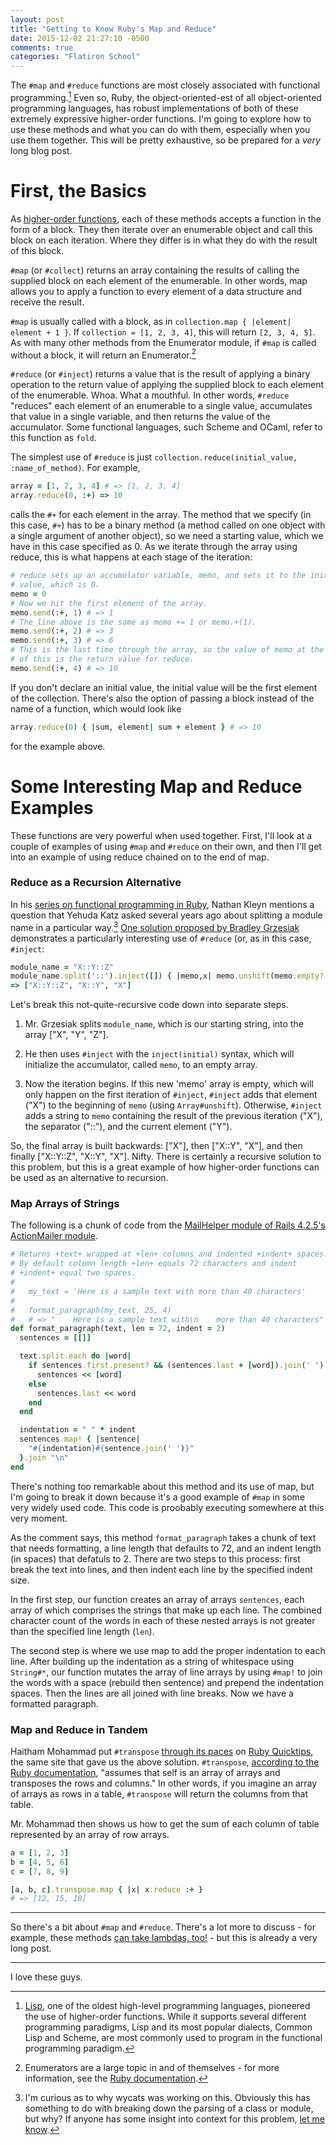 ```yaml
---
layout: post
title: "Getting to Know Ruby's Map and Reduce"
date: 2015-12-02 21:27:10 -0500
comments: true
categories: "Flatiron School"
---
```

The `#map` and `#reduce` functions are most closely associated with functional programming.[^1] Even so, Ruby, the object-oriented-est of all object-oriented programming languages, has robust implementations of both of these extremely expressive higher-order functions. I'm going to explore how to use these methods and what you can do with them, especially when you use them together. This will be pretty exhaustive, so be prepared for a *very* long blog post.

First, the Basics
=================

As [higher-order functions](https://en.wikipedia.org/wiki/Higher-order_function), each of these methods accepts a function in the form of a block. They then iterate over an enumerable object and call this block on each iteration. Where they differ is in what they do with the result of this block.

`#map` (or `#collect`) returns an array containing the results of calling the supplied block on each element of the enumerable. In other words, map allows you to apply a function to every element of a data structure and receive the result.

`#map` is usually called with a block, as in `collection.map { |element| element + 1 }`. If `collection = [1, 2, 3, 4]`, this will return `[2, 3, 4, 5]`. As with many other methods from the Enumerator module, if `#map` is called without a block, it will return an Enumerator.[^2]

`#reduce` (or `#inject`) returns a value that is the result of applying a binary operation to the return value of applying the supplied block to each element of the enumerable. Whoa. What a mouthful. In other words, `#reduce` "reduces" each element of an enumerable to a single value, accumulates that value in a single variable, and then returns the value of the accumulator. Some functional languages, such Scheme and OCaml, refer to this function as `fold`.

The simplest use of `#reduce` is just `collection.reduce(initial_value, :name_of_method)`. For example,
```ruby
array = [1, 2, 3, 4] # => [1, 2, 3, 4]
array.reduce(0, :+) => 10
```
calls the `#+` for each element in the array. The method that we specify (in this case, `#+`) has to be a binary method (a method called on one object with a single argument of another object), so we need a starting value, which we have in this case specified as 0. As we iterate through the array using reduce, this is what happens at each stage of the iteration:
```ruby
# reduce sets up an accumulator variable, memo, and sets it to the initial
# value, which is 0.
memo = 0
# Now we hit the first element of the array.
memo.send(:+, 1) # => 1
# The line above is the same as memo += 1 or memo.+(1).
memo.send(:+, 2) # => 3
memo.send(:+, 3) # => 6
# This is the last time through the array, so the value of memo at the end
# of this is the return value for reduce.
memo.send(:+, 4) # => 10
```
If you don't declare an initial value, the initial value will be the first element of the collection. There's also the option of passing a block instead of the name of a function, which would look like
```ruby
array.reduce(0) { |sum, element| sum + element } # => 10
```
for the example above.

Some Interesting Map and Reduce Examples
========================================

These functions are very powerful when used together. First, I'll look at a couple of examples of using `#map` and `#reduce` on their own, and then I'll get into an example of using reduce chained on to the end of map.

### Reduce as a Recursion Alternative ###

In his [series on functional programming in Ruby](http://www.sitepoint.com/functional-programming-techniques-with-ruby-part-i/), Nathan Kleyn mentions a question that Yehuda Katz asked several years ago about splitting a module name in a particular way.[^3] [One solution proposed by Bradley Grzesiak](http://rubyquicktips.com/post/1018776470/embracing-functional-programming) demonstrates a particularly interesting use of `#reduce` (or, as in this case, `#inject`:
```ruby
module_name = "X::Y::Z"
module_name.split('::').inject([]) { |memo,x| memo.unshift(memo.empty? ? x : "#{memo[0]}::#{x}") }
=> ["X::Y::Z", "X::Y", "X"]
```
Let's break this not-quite-recursive code down into separate steps.

1. Mr. Grzesiak splits `module_name`, which is our starting string, into the array ["X", "Y", "Z"].

2. He then uses `#inject` with the `inject(initial)` syntax, which will initialize the accumulator, called `memo`, to an empty array.

3. Now the iteration begins. If this new 'memo' array is empty, which will only happen on the first iteration of `#inject`, `#inject` adds that element ("X") to the beginning of `memo` (using `Array#unshift`). Otherwise, `#inject` adds a string to `memo` containing the result of the previous iteration ("X"), the separator ("::"), and the current element ("Y").

So, the final array is built backwards: ["X"], then ["X::Y", "X"], and then finally ["X::Y::Z", "X::Y", "X"]. Nifty. There is certainly a recursive solution to this problem, but this is a great example of how higher-order functions can be used as an alternative to recursion.

### Map Arrays of Strings ###

The following is a chunk of code from the [MailHelper module of Rails 4.2.5's ActionMailer module](https://github.com/rails/rails/blob/master/actionmailer/lib/action_mailer/mail_helper.rb).
```ruby
# Returns +text+ wrapped at +len+ columns and indented +indent+ spaces.
# By default column length +len+ equals 72 characters and indent
# +indent+ equal two spaces.
#
#   my_text = 'Here is a sample text with more than 40 characters'
#
#   format_paragraph(my_text, 25, 4)
#   # => "    Here is a sample text with\n    more than 40 characters"
def format_paragraph(text, len = 72, indent = 2)
  sentences = [[]]

  text.split.each do |word|
    if sentences.first.present? && (sentences.last + [word]).join(' ').length > len
      sentences << [word]
    else
      sentences.last << word
    end
  end

  indentation = " " * indent
  sentences.map! { |sentence|
    "#{indentation}#{sentence.join(' ')}"
  }.join "\n"
end
```
There's nothing too remarkable about this method and its use of map, but I'm going to break it down because it's a good example of `#map` in some very widely used code. This code is proobably executing somewhere at this very moment.

As the comment says, this method `format_paragraph` takes a chunk of text that needs formatting, a line length that defaults to 72, and an indent length (in spaces) that defatuls to 2. There are two steps to this process: first break the text into lines, and then indent each line by the specified indent size.

In the first step, our function creates an array of arrays `sentences`, each array of which comprises the strings that make up each line. The combined character count of the words in each of these nested arrays is not greater than the specified line length (`len`).

The second step is where we use map to add the proper indentation to each line. After building up the indentation as a string of whitespace using `String#*`, our function mutates the array of line arrays by using `#map!` to join the words with a space (rebuild then sentence) and prepend the indentation spaces. Then the lines are all joined with line breaks. Now we have a formatted paragraph.

### Map and Reduce in Tandem ###

Haitham Mohammad put `#transpose` [through its paces](http://rubyquicktips.com/post/18842314838/some-array-magic-using-transpose-map-and-reduce) on [Ruby Quicktips](http://rubyquicktips.com/), the same site that gave us the above solution. `#transpose`, [according to the Ruby documentation](http://ruby-doc.org/core-2.2.0/Array.html#method-i-transpose), "assumes that self is an array of arrays and transposes the rows and columns." In other words, if you imagine an array of arrays as rows in a table, `#transpose` will return the columns from that table.

Mr. Mohammad then shows us how to get the sum of each column of table represented by an array of row arrays.
```ruby
a = [1, 2, 3]
b = [4, 5, 6]
c = [7, 8, 9]

[a, b, c].transpose.map { |x| x.reduce :+ }
# => [12, 15, 18]
```
- - -

So there's a bit about `#map` and `#reduce`. There's a lot more to discuss - for example, these methods [can take lambdas, too!](http://yeungda.com/2011/11/01/ruby-lambda-keyword.html) - but this is already a very long post.

- - -

I love these guys.

[^1]: [Lisp](https://en.wikipedia.org/wiki/Lisp_(programming_language)), one of the oldest high-level programming languages, pioneered the use of higher-order functions. While it supports several different programming paradigms, Lisp and its most popular dialects, Common Lisp and Scheme, are most commonly used to program in the functional programming paradigm.

[^2]: Enumerators are a large topic in and of themselves - for more information, see the [Ruby documentation](http://ruby-doc.org/core-2.2.0/Enumerator.html).

[^3]: I'm curious as to why wycats was working on this. Obviously this has something to do with breaking down the parsing of a class or module, but why? If anyone has some insight into context for this problem, [let me know](mailto:david.flaherty@flatironschool.com).